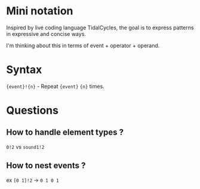 # Mini notation

Inspired by live coding language TidalCycles, the goal is to express patterns in
expressive and concise ways.

I'm thinking about this in terms of event + operator + operand.

# Syntax

`{event}!{n}` - Repeat `{event}` `{n}` times.

# Questions

## How to handle element types ?

`0!2` vs `sound1!2`

## How to nest events ?

ex `[0 1]!2` -> `0 1 0 1`
